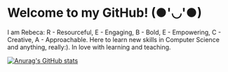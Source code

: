 # Welcome to my GitHub! (●'◡'●)
I am Rebeca: 
R - Resourceful, 
E - Engaging, 
B - Bold, 
E - Empowering, 
C - Creative, 
A - Approachable. 
Here to learn new skills in Computer Science and anything, really:). 
In love with learning and teaching.


[![Anurag's GitHub stats](https://github-readme-stats.vercel.app/api?username=Rebecabrk)](https://github.com/anuraghazra/github-readme-stats)

